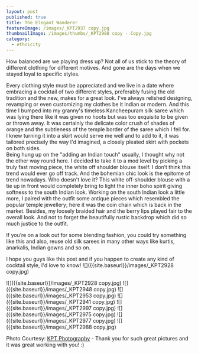 ```yaml
---
layout: post
published: true
title: The Elegant Wanderer
featureImage: /images/_KPT2937 copy.jpg
thumbnailImage: /images/thumbs/_KPT2988 copy - Copy.jpg
category:
  - ethnicity
---
```


How balanced are we playing dress up?
Not all of us stick to the theory of different clothing for different motives.
And gone are the days when we stayed loyal to specific styles.

Every clothing style must be appreciated and we live in a date where embracing a cocktail of two different styles, preferably fusing the old tradition and the new, makes for a great look.
I've always relished designing, revamping or even customizing my clothes be it Indian or modern.
And this time I bumped into my granny's timeless Kancheepuram silk saree which was lying there like it was given no hoots but was too exquisite to be given or thrown away. It was certainly the delicate color crush of shades of orange and the subtleness of the temple border of the saree which I fell for.
I knew turning it into a skirt would serve me well and to add to it, it was tailored precisely the way I'd imagined, a closely pleated skirt with pockets on both sides.   
Being hung up on the "adding an Indian touch" usually, I thought why not the other way round here.
I decided to take it to a mod level by picking a truly fast moving piece, the white off shoulder blouse itself. I don’t think this trend would ever go off track.
And the bohemian chic look is the epitome of trend nowadays. Who doesn't love it?
This white off-shoulder blouse with a tie up in front would completely bring to light the inner boho spirit giving softness to the south Indian look.
Working on the south Indian look a little more, I paired with the outfit some antique pieces which resembled the popular temple jewellery; here it was the coin chain which is back in the market. Besides, my loosely braided hair and the berry lips played fair to the overall look. 
And not to forget the beautifully rustic backdrop which did so much justice to the outfit.

If you’re on a look out for some blending fashion, you could try something like this and also, reuse old silk sarees in many other ways like kurtis, anarkalis, Indian gowns and so on. 

I hope you guys like this post and if you happen to create any kind of cocktail style, I'd love to know! 
![]({{site.baseurl}}/images/_KPT2928 copy.jpg)






![]({{site.baseurl}}/images/_KPT2928 copy.jpg)
![]({{site.baseurl}}/images/_KPT2948 copy.jpg)
![]({{site.baseurl}}/images/_KPT2953 copy.jpg)
![]({{site.baseurl}}/images/_KPT2941 copy.jpg)
![]({{site.baseurl}}/images/_KPT2997 copy.jpg)
![]({{site.baseurl}}/images/_KPT2975 copy.jpg)
![]({{site.baseurl}}/images/_KPT2977 copy.jpg)
![]({{site.baseurl}}/images/_KPT2988 copy.jpg)

Photo Courtesy:    [KPT Photography](https://www.instagram.com/kptphotography/) - Thank you for such great pictures and it was great working with you! :)
